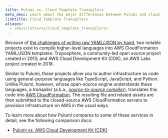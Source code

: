 ```yaml
---
title: Pulumi vs. Cloud Template Transpilers
meta_desc: Learn about the major differences between Pulumi and cloud template transpiler solutions like AWS CDK and Troposphere.
linktitle: Cloud Template Transpilers
aliases:
  - /docs/intro/vs/cloud_template_transpilers/
---
```


Because of [the challenges of writing raw YAML/JSON by hand](/docs/intro/vs/cloud-templates), two notable
projects exist to compile higher-level languages into AWS CloudFormation YAML/JSON templates: Troposphere, a community-led open source project created in 2013; and AWS Cloud Development Kit (CDK), an AWS Labs project created in 2018.

Similar to Pulumi, these projects allow you to author infrastructure as code using general-purpose languages like TypeScript,
JavaScript, and Python. Unlike Pulumi, however, whose open-source engine understands these languages, a _transpiler_
(a.k.a., [_source-to-source compiler_](https://en.wikipedia.org/wiki/Source-to-source_compiler)), translates this code
into [AWS CloudFormation](/docs/intro/vs/cloud-templates/cloudformation/). The resulting file and related assets are then submitted to the closed-source AWS CloudFormation servers to provision infrastructure on AWS in the usual ways.

To learn more about how Pulumi compares to some of these services in detail, see the following comparison docs:

* [Pulumi vs. AWS Cloud Development Kit (CDK)](/docs/intro/vs/cloud-template-transpilers/aws-cdk)
